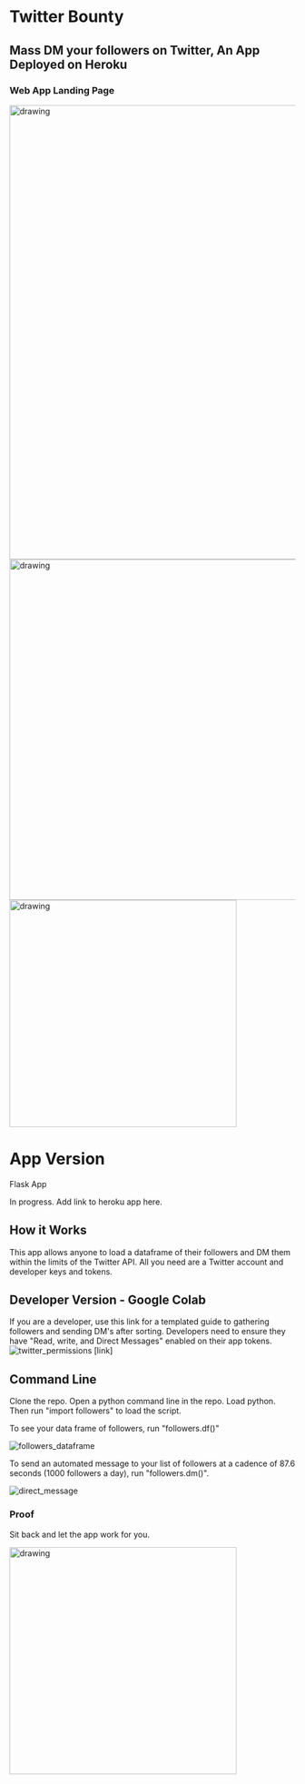 # Twitter Bounty
## Mass DM your followers on Twitter, An App Deployed on Heroku

### Web App Landing Page

<img src="https://github.com/npgeorge/twitter-bounty/blob/master/images_github/homepage1.png" alt="drawing" width="800"/>

<img src="https://github.com/npgeorge/twitter-bounty/blob/master/images_github/homepage2.png" alt="drawing" width="600"/>

<img src="https://github.com/npgeorge/twitter-bounty/blob/master/images_github/automated_message.PNG" alt="drawing" width="400"/>

# App Version

Flask App

In progress. Add link to heroku app here. 

## How it Works

This app allows anyone to load a dataframe of their followers and DM them within the limits of the Twitter API. All you need are a Twitter account and developer keys and tokens.

## Developer Version - Google Colab

If you are a developer, use this link for a templated guide to gathering followers and sending DM's after sorting. Developers need to ensure they have "Read, write, and Direct Messages" enabled on their app tokens.
![twitter_permissions](https://github.com/npgeorge/twitter-bounty/blob/master/images_github/twitter_permissions.png)
[link]

## Command Line

Clone the repo. Open a python command line in the repo. Load python. Then run "import followers" to load the script.

To see your data frame of followers, run "followers.df()"

![followers_dataframe](https://github.com/npgeorge/twitter-bounty/blob/master/images_github/get_df_of_followers.png)

To send an automated message to your list of followers at a cadence of 87.6 seconds (1000 followers a day), run "followers.dm()".

![direct_message](https://github.com/npgeorge/twitter-bounty/blob/master/images_github/send_a_dm.png)

### Proof
Sit back and let the app work for you.

<img src="https://github.com/npgeorge/twitter-bounty/blob/master/images_github/automated_message.PNG" alt="drawing" width="400"/>
